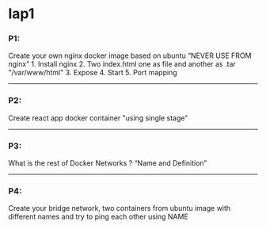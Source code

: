# lap1

### P1:
Create your own nginx docker image based on ubuntu “NEVER USE FROM nginx”
    1. Install nginx
    2. Two index.html one as file and another as .tar "/var/www/html"
    3. Expose
    4. Start
    5. Port mapping

---

### P2: 
Create react app docker container "using single stage"

---

### P3:
What is the rest of Docker Networks ? “Name and Definition”

---

### P4:
Create your bridge network, two containers from ubuntu image with different names and try to ping each other using NAME

